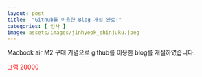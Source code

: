 ```yaml
---
layout: post
title:  "Github를 이용한 Blog 개설 완료!"
categories: [ 인사 ]
image: assets/images/jinhyeok_shinjuku.jpeg
---
```

Macbook air M2 구매 기념으로 github를 이용한 blog를 개설하였습니다.    

<span style="color:red">그럼 20000</span>


